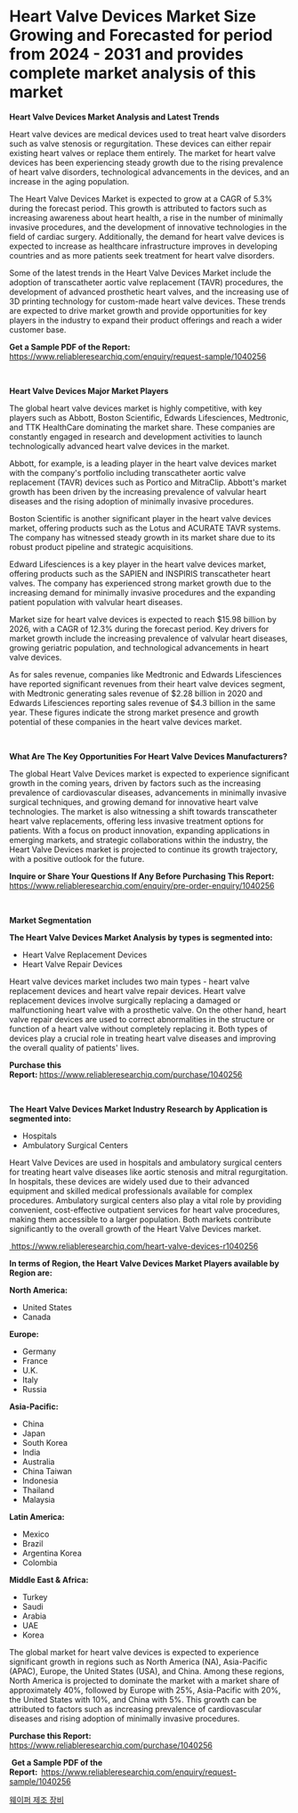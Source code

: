 <p><h1>Heart Valve Devices Market Size Growing and Forecasted for period from 2024 - 2031 and provides complete market analysis of this market</h1></p><p><strong>Heart Valve Devices Market Analysis and Latest Trends</strong></p>
<p><p>Heart valve devices are medical devices used to treat heart valve disorders such as valve stenosis or regurgitation. These devices can either repair existing heart valves or replace them entirely. The market for heart valve devices has been experiencing steady growth due to the rising prevalence of heart valve disorders, technological advancements in the devices, and an increase in the aging population.</p><p>The Heart Valve Devices Market is expected to grow at a CAGR of 5.3% during the forecast period. This growth is attributed to factors such as increasing awareness about heart health, a rise in the number of minimally invasive procedures, and the development of innovative technologies in the field of cardiac surgery. Additionally, the demand for heart valve devices is expected to increase as healthcare infrastructure improves in developing countries and as more patients seek treatment for heart valve disorders.</p><p>Some of the latest trends in the Heart Valve Devices Market include the adoption of transcatheter aortic valve replacement (TAVR) procedures, the development of advanced prosthetic heart valves, and the increasing use of 3D printing technology for custom-made heart valve devices. These trends are expected to drive market growth and provide opportunities for key players in the industry to expand their product offerings and reach a wider customer base.</p></p>
<p><strong>Get a Sample PDF of the Report:&nbsp;</strong> <a href="https://www.reliableresearchiq.com/enquiry/request-sample/1040256">https://www.reliableresearchiq.com/enquiry/request-sample/1040256</a></p>
<p>&nbsp;</p>
<p><strong>Heart Valve Devices Major Market Players</strong></p>
<p><p>The global heart valve devices market is highly competitive, with key players such as Abbott, Boston Scientific, Edwards Lifesciences, Medtronic, and TTK HealthCare dominating the market share. These companies are constantly engaged in research and development activities to launch technologically advanced heart valve devices in the market.</p><p>Abbott, for example, is a leading player in the heart valve devices market with the company's portfolio including transcatheter aortic valve replacement (TAVR) devices such as Portico and MitraClip. Abbott's market growth has been driven by the increasing prevalence of valvular heart diseases and the rising adoption of minimally invasive procedures.</p><p>Boston Scientific is another significant player in the heart valve devices market, offering products such as the Lotus and ACURATE TAVR systems. The company has witnessed steady growth in its market share due to its robust product pipeline and strategic acquisitions.</p><p>Edward Lifesciences is a key player in the heart valve devices market, offering products such as the SAPIEN and INSPIRIS transcatheter heart valves. The company has experienced strong market growth due to the increasing demand for minimally invasive procedures and the expanding patient population with valvular heart diseases.</p><p>Market size for heart valve devices is expected to reach $15.98 billion by 2026, with a CAGR of 12.3% during the forecast period. Key drivers for market growth include the increasing prevalence of valvular heart diseases, growing geriatric population, and technological advancements in heart valve devices.</p><p>As for sales revenue, companies like Medtronic and Edwards Lifesciences have reported significant revenues from their heart valve devices segment, with Medtronic generating sales revenue of $2.28 billion in 2020 and Edwards Lifesciences reporting sales revenue of $4.3 billion in the same year. These figures indicate the strong market presence and growth potential of these companies in the heart valve devices market.</p></p>
<p>&nbsp;</p>
<p><strong>What Are The Key Opportunities For Heart Valve Devices Manufacturers?</strong></p>
<p><p>The global Heart Valve Devices market is expected to experience significant growth in the coming years, driven by factors such as the increasing prevalence of cardiovascular diseases, advancements in minimally invasive surgical techniques, and growing demand for innovative heart valve technologies. The market is also witnessing a shift towards transcatheter heart valve replacements, offering less invasive treatment options for patients. With a focus on product innovation, expanding applications in emerging markets, and strategic collaborations within the industry, the Heart Valve Devices market is projected to continue its growth trajectory, with a positive outlook for the future.</p></p>
<p><strong>Inquire or Share Your Questions If Any Before Purchasing This Report:</strong> <a href="https://www.reliableresearchiq.com/enquiry/pre-order-enquiry/1040256">https://www.reliableresearchiq.com/enquiry/pre-order-enquiry/1040256</a></p>
<p>&nbsp;</p>
<p><strong>Market Segmentation</strong></p>
<p><strong>The Heart Valve Devices Market Analysis by types is segmented into:</strong></p>
<p><ul><li>Heart Valve Replacement Devices</li><li>Heart Valve Repair Devices</li></ul></p>
<p><p>Heart valve devices market includes two main types - heart valve replacement devices and heart valve repair devices. Heart valve replacement devices involve surgically replacing a damaged or malfunctioning heart valve with a prosthetic valve. On the other hand, heart valve repair devices are used to correct abnormalities in the structure or function of a heart valve without completely replacing it. Both types of devices play a crucial role in treating heart valve diseases and improving the overall quality of patients' lives.</p></p>
<p><strong>Purchase this Report:&nbsp;</strong><a href="https://www.reliableresearchiq.com/purchase/1040256">https://www.reliableresearchiq.com/purchase/1040256</a></p>
<p>&nbsp;</p>
<p><strong>The Heart Valve Devices Market Industry Research by Application is segmented into:</strong></p>
<p><ul><li>Hospitals</li><li>Ambulatory Surgical Centers</li></ul></p>
<p><p>Heart Valve Devices are used in hospitals and ambulatory surgical centers for treating heart valve diseases like aortic stenosis and mitral regurgitation. In hospitals, these devices are widely used due to their advanced equipment and skilled medical professionals available for complex procedures. Ambulatory surgical centers also play a vital role by providing convenient, cost-effective outpatient services for heart valve procedures, making them accessible to a larger population. Both markets contribute significantly to the overall growth of the Heart Valve Devices market.</p></p>
<p><a href="https://www.reliableresearchiq.com/heart-valve-devices-r1040256">&nbsp;https://www.reliableresearchiq.com/heart-valve-devices-r1040256</a></p>
<p><strong>In terms of Region, the Heart Valve Devices Market Players available by Region are:</strong></p>
<p>
    <p> <strong> North America: </strong>
        <ul>
            <li>United States</li>
            <li>Canada</li>
        </ul>
        </p> 
    <p> <strong> Europe: </strong>
        <ul>
            <li>Germany</li>
            <li>France</li>
            <li>U.K.</li>
            <li>Italy</li>
            <li>Russia</li>
        </ul>
        </p> 
    <p> <strong> Asia-Pacific: </strong>
        <ul>
            <li>China</li>
            <li>Japan</li>
            <li>South Korea</li>
            <li>India</li>
            <li>Australia</li>
            <li>China Taiwan</li>
            <li>Indonesia</li>
            <li>Thailand</li>
            <li>Malaysia</li>
        </ul>
        </p> 
    <p> <strong> Latin America: </strong>
        <ul>
            <li>Mexico</li>
            <li>Brazil</li>
            <li>Argentina Korea</li>
            <li>Colombia</li>
        </ul>
        </p> 
    <p> <strong> Middle East & Africa: </strong>
        <ul>
            <li>Turkey</li>
            <li>Saudi</li>
            <li>Arabia</li>
            <li>UAE</li>
            <li>Korea</li>
        </ul>
    </p>
    </p>
<p><p>The global market for heart valve devices is expected to experience significant growth in regions such as North America (NA), Asia-Pacific (APAC), Europe, the United States (USA), and China. Among these regions, North America is projected to dominate the market with a market share of approximately 40%, followed by Europe with 25%, Asia-Pacific with 20%, the United States with 10%, and China with 5%. This growth can be attributed to factors such as increasing prevalence of cardiovascular diseases and rising adoption of minimally invasive procedures.</p></p>
<p><strong>Purchase this Report: </strong><a href="https://www.reliableresearchiq.com/purchase/1040256">https://www.reliableresearchiq.com/purchase/1040256</a></p>
<p>&nbsp;<strong>Get a Sample PDF of the Report:&nbsp;&nbsp;</strong><a href="https://www.reliableresearchiq.com/enquiry/request-sample/1040256">https://www.reliableresearchiq.com/enquiry/request-sample/1040256</a></p>
<p><strong></strong></p>
<p><p><a href="https://github.com/hxzi07639916/Market-Research-Report-List-3/blob/main/256883574372.md">웨이퍼 제조 장비</a></p></p>